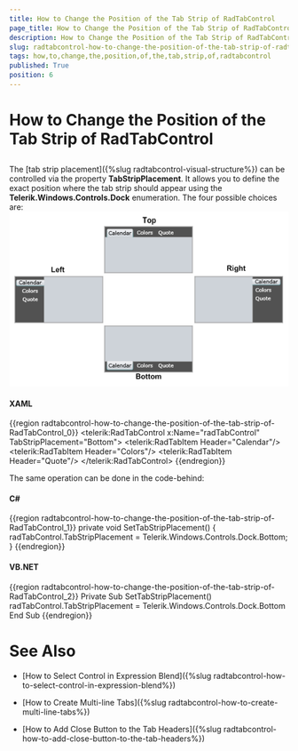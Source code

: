 ```yaml
---
title: How to Change the Position of the Tab Strip of RadTabControl
page_title: How to Change the Position of the Tab Strip of RadTabControl
description: How to Change the Position of the Tab Strip of RadTabControl
slug: radtabcontrol-how-to-change-the-position-of-the-tab-strip-of-radtabcontrol
tags: how,to,change,the,position,of,the,tab,strip,of,radtabcontrol
published: True
position: 6
---
```


# How to Change the Position of the Tab Strip of RadTabControl



## 

The [tab strip placement]({%slug radtabcontrol-visual-structure%}) can be controlled via the 
        property __TabStripPlacement__. It allows you to define the exact position where the tab strip should appear 
        using the __Telerik.Windows.Controls.Dock__ enumeration. The four possible choices are:![](images/RadTabControl_Figure_00660.png)

#### __XAML__

{{region radtabcontrol-how-to-change-the-position-of-the-tab-strip-of-RadTabControl_0}}
	<telerik:RadTabControl x:Name="radTabControl" TabStripPlacement="Bottom">
	    <telerik:RadTabItem Header="Calendar"/>
	    <telerik:RadTabItem Header="Colors"/>
	    <telerik:RadTabItem Header="Quote"/>
	</telerik:RadTabControl>
	{{endregion}}



The same operation can be done in the code-behind:

#### __C#__

{{region radtabcontrol-how-to-change-the-position-of-the-tab-strip-of-RadTabControl_1}}
	private void SetTabStripPlacement()
	{
	    radTabControl.TabStripPlacement = Telerik.Windows.Controls.Dock.Bottom;
	}
	{{endregion}}



#### __VB.NET__

{{region radtabcontrol-how-to-change-the-position-of-the-tab-strip-of-RadTabControl_2}}
	Private Sub SetTabStripPlacement()
	    radTabControl.TabStripPlacement = Telerik.Windows.Controls.Dock.Bottom
	End Sub
	{{endregion}}



# See Also

 * [How to Select Control in Expression Blend]({%slug radtabcontrol-how-to-select-control-in-expression-blend%})

 * [How to Create Multi-line Tabs]({%slug radtabcontrol-how-to-create-multi-line-tabs%})

 * [How to Add Close Button to the Tab Headers]({%slug radtabcontrol-how-to-add-close-button-to-the-tab-headers%})
